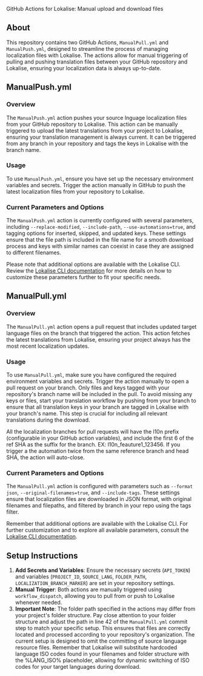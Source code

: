 GitHub Actions for Lokalise: Manual upload and download files

## About

This repository contains two GitHub Actions, `ManualPull.yml` and `ManualPush.yml`, designed to streamline the process of managing localization files with Lokalise. The actions allow for manual triggering of pulling and pushing translation files between your GitHub repository and Lokalise, ensuring your localization data is always up-to-date.

## ManualPush.yml

### Overview

The `ManualPush.yml` action pushes your source lnguage localization files from your GitHub repository to Lokalise. This action can be manually triggered to upload the latest translations from your project to Lokalise, ensuring your translation management is always current. It can be triggered from any branch in your repository and tags the keys in Lokalise with the branch name.

### Usage

To use `ManualPush.yml`, ensure you have set up the necessary environment variables and secrets. Trigger the action manually in GitHub to push the latest localization files from your repository to Lokalise.

### Current Parameters and Options

The `ManualPush.yml` action is currently configured with several parameters, including `--replace-modified`, `--include-path`, `--use-automations=true`, and tagging options for inserted, skipped, and updated keys. These settings ensure that the file path is included in the file name for a smooth download process and keys with similar names can coexist in case they are assigned to different filenames.

Please note that additional options are available with the Lokalise CLI. Review the [Lokalise CLI documentation](https://github.com/lokalise/lokalise-cli-2-go/tree/main) for more details on how to customize these parameters further to fit your specific needs.


## ManualPull.yml

### Overview

The `ManualPull.yml` action opens a pull request that includes updated target language files on the branch that triggered the action. This action fetches the latest translations from Lokalise, ensuring your project always has the most recent localization updates.

### Usage

To use `ManualPull.yml`, make sure you have configured the required environment variables and secrets. Trigger the action manually to open a pull request on your branch. Only files and keys tagged with your repository's branch name will be included in the pull. To avoid missing any keys or files, start your translation workflow by pushing from your branch to ensure that all translation keys in your branch are tagged in Lokalise with your branch's name. This step is crucial for including all relevant translations during the download.

All the localization branches for pull requests will have the l10n prefix (configurable in your GitHub action variables), and include the first 6 of the ref SHA as the suffix for the branch. EX: l10n_feauture1_123456. If you trigger a the automation twice from the same reference branch and head SHA, the action will auto-close. 

### Current Parameters and Options

The `ManualPull.yml` action is configured with parameters such as `--format json`, `--original-filenames=true`, and `--include-tags`. These settings ensure that localization files are downloaded in JSON format, with original filenames and filepaths, and filtered by branch in your repo using the tags filter. 

Remember that additional options are available with the Lokalise CLI. For further customization and to explore all available parameters, consult the [Lokalise CLI documentation](https://github.com/lokalise/lokalise-cli-2-go/tree/main?tab=readme-ov-file).

## Setup Instructions

1. **Add Secrets and Variables**: Ensure the necessary secrets (`API_TOKEN`) and variables (`PROJECT_ID`, `SOURCE_LANG`, `FOLDER_PATH`, `LOCALIZATION_BRANCH_MARKER`) are set in your repository settings.
2. **Manual Trigger**: Both actions are manually triggered using `workflow_dispatch`, allowing you to pull from or push to Lokalise whenever needed.
3. **Important Note**: The folder path specified in the actions may differ from your project's folder structure. Pay close attention to your folder structure and adjust the path in line 42 of the `ManualPull.yml` commit step to match your specific setup. This ensures that files are correctly located and processed according to your repository's organization. The current setup is designed to omit the committing of source language resource files. Remember that Lokalise will substitute hardcoded language ISO codes found in your filenames and folder structure with the %LANG_ISO% placeholder, allowing for dynamic switching of ISO codes for your target languages during download.
